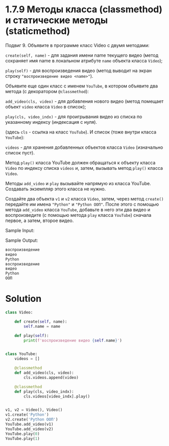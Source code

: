 # 1.7.9 Методы класса (classmethod) и статические методы (staticmethod)

Подвиг 9. Объявите в программе класс Video с двумя методами:

`create(self, name)` - для задания имени name текущего видео (метод сохраняет имя name в локальном атрибуте `name`
объекта класса `Video`);

`play(self)` - для воспроизведения видео (метод выводит на экран строку `"воспроизведение видео <name>"`).

Объявите еще один класс с именем `YouTube`, в котором объявите два метода (с декоратором `@classmethod`):

`add_video(cls, video)` - для добавления нового видео (метод помещает объект `video` класса `Video` в список);

`play(cls, video_indx)` - для проигрывания видео из списка по указанному индексу (индексация с нуля).

(здесь `cls` - ссылка на класс `YouTube`). И список (тоже внутри класса `YouTube`):

`videos` - для хранения добавленных объектов класса `Video` (изначально список пуст).

Метод `play()` класса YouTube должен обращаться к объекту класса `Video` по индексу списка `videos` и, затем, вызывать
метод `play()` класса `Video`.

Методы `add_video` и `play` вызывайте напрямую из класса YouTube. Создавать экземпляр этого класса не нужно.

Создайте два объекта `v1` и `v2` класса `Video`, затем, через метод `create()` передайте им имена `"Python"`
и `"Python ООП"`. После этого с помощью метода `add_video` класса `YouTube`, добавьте в него эти два видео и
воспроизведите (с помощью метода `play` класса `YouTube`) сначала первое, а затем, второе видео.

Sample Input:

Sample Output:

```python
воспроизведение
видео
Python
воспроизведение
видео
Python
ООП
```

# Solution

```python
class Video:

    def create(self, name):
        self.name = name

    def play(self):
        print(f'воспроизведение видео {self.name}')


class YouTube:
    videos = []

    @classmethod
    def add_video(cls, video):
        cls.videos.append(video)

    @classmethod
    def play(cls, video_indx):
        cls.videos[video_indx].play()


v1, v2 = Video(), Video()
v1.create('Python')
v2.create('Python ООП')
YouTube.add_video(v1)
YouTube.add_video(v2)
YouTube.play(0)
YouTube.play(1)

```